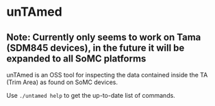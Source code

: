# unTAmed


## Note: Currently only seems to work on Tama (SDM845 devices), in the future it will be expanded to all SoMC platforms

unTAmed is an OSS tool for inspecting the data contained inside the TA (Trim Area) as found on SoMC devices.


Use `./untamed help` to get the up-to-date list of commands.
